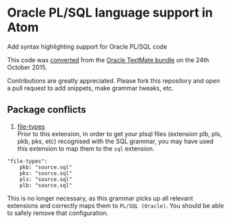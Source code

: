 # Oracle PL/SQL language support in Atom

Add syntax highlighting support for Oracle PL/SQL code

This code was [converted](http://atom.io/docs/latest/converting-a-text-mate-bundle) from the [Oracle TextMate bundle](https://github.com/mulander/oracle.tmbundle) on the 24th October 2015.

Contributions are greatly appreciated. Please fork this repository and open a pull request to add snippets, make grammar tweaks, etc.

## Package conflicts

1. [file-types](https://atom.io/packages/file-types)
<br />Prior to this extension, in order to get your plsql files (extension plb, pls, pkb, pks, etc) recognised with the SQL grammar, you may have used this extension to map them to the `sql` extension.
```
"file-types":
    pkb: "source.sql"
    pks: "source.sql"
    pls: "source.sql"
    plb: "source.sql"
```
This is no longer necessary, as this grammar picks up all relevant extensions and correctly maps them to `PL/SQL (Oracle)`. You should be able to safely remove that configuration.

